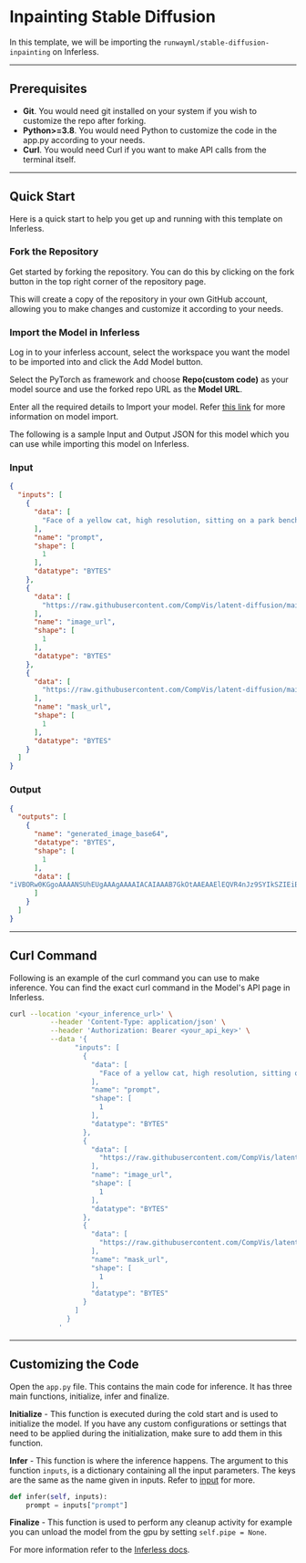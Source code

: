 # Inpainting Stable Diffusion
In this template, we will be importing the `runwayml/stable-diffusion-inpainting` on Inferless.

---
## Prerequisites
- **Git**. You would need git installed on your system if you wish to customize the repo after forking.
- **Python>=3.8**. You would need Python to customize the code in the app.py according to your needs.
- **Curl**. You would need Curl if you want to make API calls from the terminal itself.

---
## Quick Start
Here is a quick start to help you get up and running with this template on Inferless.

### Fork the Repository
Get started by forking the repository. You can do this by clicking on the fork button in the top right corner of the repository page.

This will create a copy of the repository in your own GitHub account, allowing you to make changes and customize it according to your needs.

### Import the Model in Inferless
Log in to your inferless account, select the workspace you want the model to be imported into and click the Add Model button.

Select the PyTorch as framework and choose **Repo(custom code)** as your model source and use the forked repo URL as the **Model URL**.

Enter all the required details to Import your model. Refer [this link](https://docs.inferless.com/integrations/github-custom-code) for more information on model import.

The following is a sample Input and Output JSON for this model which you can use while importing this model on Inferless.

### Input
```json
{
  "inputs": [
    {
      "data": [
        "Face of a yellow cat, high resolution, sitting on a park bench"
      ],
      "name": "prompt",
      "shape": [
        1
      ],
      "datatype": "BYTES"
    },
    {
      "data": [
        "https://raw.githubusercontent.com/CompVis/latent-diffusion/main/data/inpainting_examples/overture-creations-5sI6fQgYIuo.png"
      ],
      "name": "image_url",
      "shape": [
        1
      ],
      "datatype": "BYTES"
    },
    {
      "data": [
        "https://raw.githubusercontent.com/CompVis/latent-diffusion/main/data/inpainting_examples/overture-creations-5sI6fQgYIuo_mask.png"
      ],
      "name": "mask_url",
      "shape": [
        1
      ],
      "datatype": "BYTES"
    }
  ]
}
```

### Output
```json
{
  "outputs": [
    {
      "name": "generated_image_base64",
      "datatype": "BYTES",
      "shape": [
        1
      ],
      "data": [
"iVBORw0KGgoAAAANSUhEUgAAAgAAAAIACAIAAAB7GkOtAAEAAElEQVR4nJz9SYIkSZIEiBGziJpHZnXXYPD/f+AFOOE1mOnKjHBTYcKBV7XIvsC7K8PdTFUWXog3WeT/9f/+/+z9g7KN51qiKgTP+xzDm/b3Xz/"
      ]
    }
  ]
}
```

---
## Curl Command
Following is an example of the curl command you can use to make inference. You can find the exact curl command in the Model's API page in Inferless.
```bash
curl --location '<your_inference_url>' \
          --header 'Content-Type: application/json' \
          --header 'Authorization: Bearer <your_api_key>' \
          --data '{
                "inputs": [
                  {
                    "data": [
                      "Face of a yellow cat, high resolution, sitting on a park bench"
                    ],
                    "name": "prompt",
                    "shape": [
                      1
                    ],
                    "datatype": "BYTES"
                  },
                  {
                    "data": [
                      "https://raw.githubusercontent.com/CompVis/latent-diffusion/main/data/inpainting_examples/overture-creations-5sI6fQgYIuo.png"
                    ],
                    "name": "image_url",
                    "shape": [
                      1
                    ],
                    "datatype": "BYTES"
                  },
                  {
                    "data": [
                      "https://raw.githubusercontent.com/CompVis/latent-diffusion/main/data/inpainting_examples/overture-creations-5sI6fQgYIuo_mask.png"
                    ],
                    "name": "mask_url",
                    "shape": [
                      1
                    ],
                    "datatype": "BYTES"
                  }
                ]
              }
            '
```

---
## Customizing the Code
Open the `app.py` file. This contains the main code for inference. It has three main functions, initialize, infer and finalize.

**Initialize** -  This function is executed during the cold start and is used to initialize the model. If you have any custom configurations or settings that need to be applied during the initialization, make sure to add them in this function.

**Infer** - This function is where the inference happens. The argument to this function `inputs`, is a dictionary containing all the input parameters. The keys are the same as the name given in inputs. Refer to [input](#input) for more.

```python
def infer(self, inputs):
    prompt = inputs["prompt"]
```

**Finalize** - This function is used to perform any cleanup activity for example you can unload the model from the gpu by setting `self.pipe = None`.


For more information refer to the [Inferless docs](https://docs.inferless.com/).
